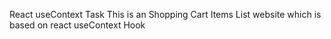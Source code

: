 React useContext Task
This is an Shopping Cart Items List website which is based on react useContext Hook